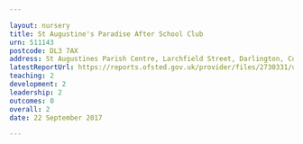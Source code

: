```yaml
---

layout: nursery
title: St Augustine's Paradise After School Club
urn: 511143
postcode: DL3 7AX
address: St Augustines Parish Centre, Larchfield Street, Darlington, Co. Durham, DL3 7AX
latestReportUrl: https://reports.ofsted.gov.uk/provider/files/2730331/urn/511143.pdf
teaching: 2
development: 2
leadership: 2
outcomes: 0
overall: 2
date: 22 September 2017

---
```

